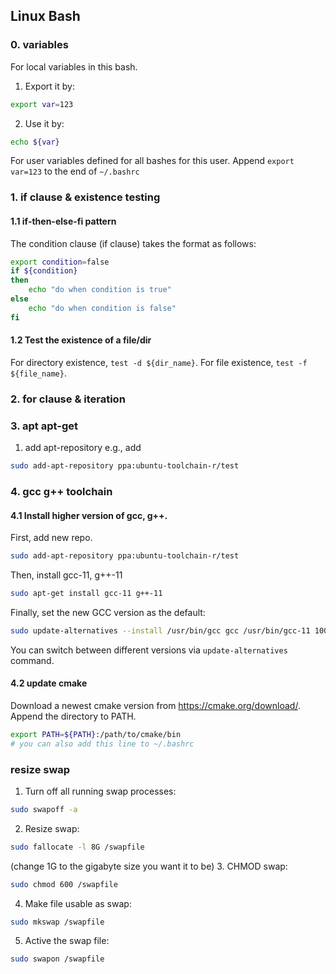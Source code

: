 ## Linux Bash

### 0. variables
For local variables in this bash.
1. Export it by:
```bash
export var=123
```
2. Use it by:
```bash
echo ${var}
```

For user variables defined for all bashes for this user.
Append `export var=123` to the end of `~/.bashrc`


### 1. if clause & existence testing

#### 1.1 if-then-else-fi pattern
The condition clause (if clause) takes the format as follows:
~~~bash
export condition=false
if ${condition}
then
    echo "do when condition is true"
else
    echo "do when condition is false"
fi 
~~~

#### 1.2 Test the existence of a file/dir
For directory existence, `test -d ${dir_name}`.
For file existence, `test -f ${file_name}`.

### 2. for clause & iteration




### 3. apt apt-get
1. add apt-repository
e.g., add
~~~bash
sudo add-apt-repository ppa:ubuntu-toolchain-r/test
~~~

### 4. gcc g++ toolchain
#### 4.1 Install higher version of gcc, g++.
First, add new repo.
~~~bash
sudo add-apt-repository ppa:ubuntu-toolchain-r/test
~~~
Then, install gcc-11, g++-11
~~~bash
sudo apt-get install gcc-11 g++-11
~~~
Finally, set the new GCC version as the default:
~~~bash
sudo update-alternatives --install /usr/bin/gcc gcc /usr/bin/gcc-11 100 --slave /usr/bin/g++ g++ /usr/bin/g++-11
~~~
You can switch between different versions via `update-alternatives` command.

#### 4.2 update cmake
Download a newest cmake version from https://cmake.org/download/.
Append the directory to PATH.
~~~bash
export PATH=${PATH}:/path/to/cmake/bin
# you can also add this line to ~/.bashrc
~~~

###  resize swap
1. Turn off all running swap processes: 
```bash
sudo swapoff -a
```
2. Resize swap: 
```bash 
sudo fallocate -l 8G /swapfile
``` 
(change 1G to the gigabyte size you want it to be)
3. CHMOD swap: 
```bash
sudo chmod 600 /swapfile
```
4. Make file usable as swap: 
```bash
sudo mkswap /swapfile
```
5. Active the swap file: 
```bash
sudo swapon /swapfile
```